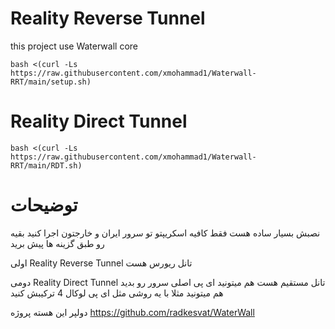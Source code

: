 # Reality Reverse Tunnel

this project use Waterwall core
```
bash <(curl -Ls https://raw.githubusercontent.com/xmohammad1/Waterwall-RRT/main/setup.sh)
```
# Reality Direct Tunnel
```
bash <(curl -Ls https://raw.githubusercontent.com/xmohammad1/Waterwall-RRT/main/RDT.sh)
```
# توضیحات

نصبش بسیار ساده هست فقط کافیه اسکریپتو تو سرور ایران و خارجتون اجرا کنید بقیه رو طبق گزینه ها پیش برید

اولی Reality Reverse Tunnel تانل ریورس هست

دومی Reality Direct Tunnel تانل مستقیم هست هم میتونید ای پی اصلی سرور رو بدید هم میتونید مثلا با یه روشی مثل ای پی لوکال 4 ترکیبش کنید

دولپر این هسته پروژه https://github.com/radkesvat/WaterWall
